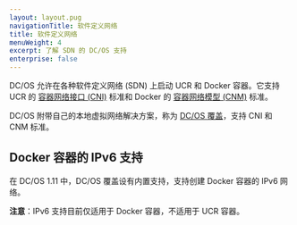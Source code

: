 ```yaml
---
layout: layout.pug
navigationTitle: 软件定义网络
title: 软件定义网络
menuWeight: 4
excerpt: 了解 SDN 的 DC/OS 支持
enterprise: false
---
```



DC/OS 允许在各种软件定义网络 (SDN) 上启动 UCR 和 Docker 容器。它支持 UCR 的 [容器网络接口 (CNI)](https://github.com/containernetworking/cni) 标准和 Docker 的 [容器网络模型 (CNM)](https://github.com/docker/libnetwork/blob/master/docs/design.md) 标准。

DC/OS 附带自己的本地虚拟网络解决方案，称为 [DC/OS 覆盖](/zh/1.11/networking/SDN/dcos-overlay/)，支持 CNI 和 CNM 标准。

## Docker 容器的 IPv6 支持
在 DC/OS 1.11 中，DC/OS 覆盖设有内置支持，支持创建 Docker 容器的 IPv6 网络。

**注意**：IPv6 支持目前仅适用于 Docker 容器，不适用于 UCR 容器。
